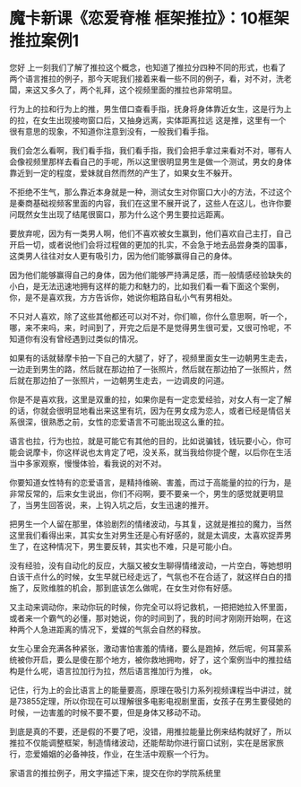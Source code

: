# 魔卡新课《恋爱脊椎 框架推拉》：10框架推拉案例1

您好 上一刻我们了解了推拉这个概念，也知道了推拉分四种不同的形式，也看了两个语言推拉的例子，那今天呢我们接着来看一些不同的例子，看，对不对，洗老闆，来这又多久了，两个礼拜，这个视频里面的推拉也非常明显。

行为上的拉和行为上的推，男生借口查看手指，抚身将身体靠近女生，这是行为上的拉，在女生出现接吻窗口后，又抽身远离，实体距离拉远 这是推，这里有一个很有意思的现象，不知道你注意到没有，一般我们看手指。

我们会怎么看啊，我们看手指，我们看手指，我们会把手拿过来看对不对，哪有人会像视频里那样去看自己的手呢，所以这里很明显男生是做一个测试，男女的身体靠近到一定的程度，爱妹就自然而然的产生了，如果女生不躲开。

不拒绝不生气，那么靠近本身就是一种，测试女生对你窗口大小的方法，不过这个是秦商基础视频客里面的内容，我们在这里不展开说了，这些人在这儿，也许你要问既然女生出现了结尾很窗口，那为什么这个男生要拉远距离。

要放弃呢，因为有一类男人啊，他们不喜欢被女生赢到，他们喜欢自己主打，自己开启一切，或者说他们会将过程做的更加的扎实，不会急于地去品尝身类的国事，这类男人往往对女人更有吸引力，因为他们能够赢得自己的身体。

因为他们能够赢得自己的身体，因为他们能够严持满足感，而一般情感经验缺失的小白，是无法迅速地拥有这样的能力和魅力的，比如我们看一看下面这个案例，你，是不是喜欢我，方方告诉你，她说你粗路自私小气有男相处。

不只对人喜欢，除了这些其他都还可以对不对，你们嘛，你什么意思啊，听一个，哪，来不来吗，来，时间到了，开完之后是不是觉得男生很可爱，又很可怜呢，不知道你有没有曾经遇到过类似的情况。

如果有的话就替摩卡拍一下自己的大腿了，好了，视频里面女生一边朝男生走去，一边走到男生的路，然后就在那边拍了一张照片，然后就在那边拍了一张照片，然后就在那边拍了一张照片，一边朝男生走去，一边调皮的问道。

你是不是喜欢我，这里是双重的拉，如果你是有一定恋爱经验，对女人有一定了解的话，你就会很明显地看出来这里有坑，因为在男女成为恋人，或者已经是情侣关系很深，很熟悉之前，女性的恋爱语言不可能出现这么重的拉。

语言也拉，行为也拉，就是可能它有其他的目的，比如说骗钱，钱玩要小心，你可能会说摩卡，你这样说也太肯定了吧，没关系，就当我给你提个醒，以后你在生活当中多家观察，慢慢体验，看我说的对不对。

你要知道女性特有的恋爱语言，是精持维碗、害羞，而过于高能量的拉的行为，是非常反常的，后来女生说出，你们不闷啊，要不要亲一个，男生的感觉就更明显了，当男生回答说，来，上钩入坑之后，女生迅速的推开。

把男生一个人留在那里，体验剧烈的情绪波动，与其复，这就是推拉的魔力，当然这里我们看得出来，其实女生对男生还是心有好感的，就是太调皮，太喜欢捉弄男生了，在这种情况下，男生要反转，其实也不难，只是可能小白。

没有经验，没有自动化的反应，大腦又被女生聊得情绪波动，一片空白，等她想明白该干点什么的时候，女生早就已经走远了，气氛也不在合适了，就这样白白的措施了，反败维胜的机会，那到底该怎么做呢，在女生对你有好感。

又主动来调动你，来动你玩的时候，你完全可以将记救机，一把把她拉入怀里面，或者来一个霸气的必懂，那对她说，你的时间到了，我的时间才刚刚开始啊，在这种两个人急进距离的情况下，爱媒的气氛会自然的释放。

女生心里会充满各种紧张，激动害怕害羞的情绪，要么是跑掉，然后呢，何耳蒙系统被你开启，要么是傻在那个地方，被你救地拥吻，好了，这个案例当中的推拉结构是什么呢，语言拉加行为拉，然后语言推加行为推， ok。

记住，行为上的会比语言上的能量要高，原理在吸引力系列视频课程当中讲过，就是73855定理，所以你现在可以理解很多电影电视剧里面，女孩子在男生要侵她的时候，一边害羞的时候不要不要，但是身体又移动不动。

到底是真的不要，还是假的不要了吧，没错，用推拉能量比例来结构就好了，所以推拉不仅能调整框架，制造情绪波动，还能帮助你进行窗口试别，实在是居家旅行，恋爱婚姻的必备神技，作业，在生活中观察一个行为。

家语言的推拉例子，用文字描述下来，提交在你的学院系统里
